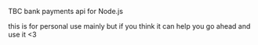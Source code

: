TBC bank payments api for Node.js

this is for personal use mainly but if you think it can help you go ahead and use it <3